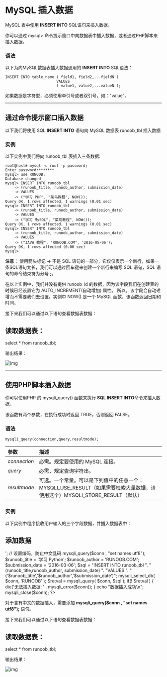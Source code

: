 # MySQL 插入数据

MySQL 表中使用 **INSERT INTO** SQL语句来插入数据。

你可以通过 mysql> 命令提示窗口中向数据表中插入数据，或者通过PHP脚本来插入数据。

### 语法

以下为向MySQL数据表插入数据通用的 **INSERT INTO** SQL语法：

```
INSERT INTO table_name ( field1, field2,...fieldN )
                       VALUES
                       ( value1, value2,...valueN );
```

如果数据是字符型，必须使用单引号或者双引号，如："value"。

------

## 通过命令提示窗口插入数据

以下我们将使用 SQL **INSERT INTO** 语句向 MySQL 数据表 runoob_tbl 插入数据

### 实例

以下实例中我们将向 runoob_tbl 表插入三条数据:

```
root@host# mysql -u root -p password;
Enter password:*******
mysql> use RUNOOB;
Database changed
mysql> INSERT INTO runoob_tbl 
    -> (runoob_title, runoob_author, submission_date)
    -> VALUES
    -> ("学习 PHP", "菜鸟教程", NOW());
Query OK, 1 rows affected, 1 warnings (0.01 sec)
mysql> INSERT INTO runoob_tbl
    -> (runoob_title, runoob_author, submission_date)
    -> VALUES
    -> ("学习 MySQL", "菜鸟教程", NOW());
Query OK, 1 rows affected, 1 warnings (0.01 sec)
mysql> INSERT INTO runoob_tbl
    -> (runoob_title, runoob_author, submission_date)
    -> VALUES
    -> ("JAVA 教程", "RUNOOB.COM", '2016-05-06');
Query OK, 1 rows affected (0.00 sec)
mysql>
```

**注意：** 使用箭头标记 **->** 不是 SQL 语句的一部分，它仅仅表示一个新行，如果一条SQL语句太长，我们可以通过回车键来创建一个新行来编写 SQL 语句，SQL 语句的命令结束符为分号 **;**。

在以上实例中，我们并没有提供 runoob_id 的数据，因为该字段我们在创建表的时候已经设置它为 AUTO_INCREMENT(自动增加) 属性。 所以，该字段会自动递增而不需要我们去设置。实例中 NOW() 是一个 MySQL 函数，该函数返回日期和时间。

接下来我们可以通过以下语句查看数据表数据：

## 读取数据表：

select * from runoob_tbl;

输出结果：

![img](https://www.runoob.com/wp-content/uploads/2014/03/71971E68-78B3-4964-AC4C-E75114D3B5B5.jpg)



------

## 使用PHP脚本插入数据

你可以使用PHP 的 mysqli_query() 函数来执行 **SQL INSERT INTO**命令来插入数据。

该函数有两个参数，在执行成功时返回 TRUE，否则返回 FALSE。

### 语法

```
mysqli_query(connection,query,resultmode);
```

| 参数         | 描述                                                         |
| :----------- | :----------------------------------------------------------- |
| *connection* | 必需。规定要使用的 MySQL 连接。                              |
| *query*      | 必需，规定查询字符串。                                       |
| *resultmode* | 可选。一个常量。可以是下列值中的任意一个：MYSQLI_USE_RESULT（如果需要检索大量数据，请使用这个）MYSQLI_STORE_RESULT（默认） |

### 实例

以下实例中程序接收用户输入的三个字段数据，并插入数据表中：

## 添加数据

<?php $dbhost = 'localhost:3306';  // mysql服务器主机地址 $dbuser = 'root';            // mysql用户名 $dbpass = '123456';          // mysql用户名密码 $conn = mysqli_connect($dbhost, $dbuser, $dbpass); if(! $conn ) {  die('连接失败: ' . mysqli_error($conn)); } echo '连接成功<br />'; // 设置编码，防止中文乱码 mysqli_query($conn , "set names utf8");  $runoob_title = '学习 Python'; $runoob_author = 'RUNOOB.COM'; $submission_date = '2016-03-06';  $sql = "INSERT INTO runoob_tbl ".        "(runoob_title,runoob_author, submission_date) ".        "VALUES ".        "('$runoob_title','$runoob_author','$submission_date')";    mysqli_select_db( $conn, 'RUNOOB' ); $retval = mysqli_query( $conn, $sql ); if(! $retval ) {  die('无法插入数据: ' . mysqli_error($conn)); } echo "数据插入成功\n"; mysqli_close($conn); ?>

对于含有中文的数据插入，需要添加 **mysqli_query($conn , "set names utf8");** 语句。

接下来我们可以通过以下语句查看数据表数据：

## 读取数据表：

select * from runoob_tbl;

输出结果：

![img](https://www.runoob.com/wp-content/uploads/2014/03/DB742246-84F3-4447-BD43-6BAEADD7CA91.jpg)